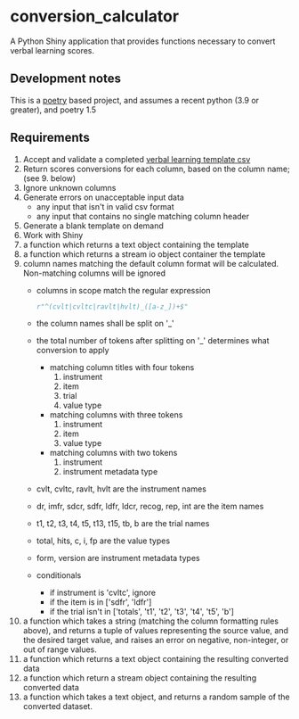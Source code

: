 # conversion_calculator

A Python Shiny application that provides functions necessary to convert verbal learning scores.

## Development notes

This is a [poetry](https://python-poetry.org/) based project, and assumes a recent python (3.9 or greater), and poetry 1.5

## Requirements

1. Accept and validate a completed [verbal learning template csv](src/conversion_calculator/static/verbal-learning-template.csv)
2. Return scores conversions for each column, based on the column name; (see 9. below)
3. Ignore unknown columns
4. Generate errors on unacceptable input data
   * any input that isn't in valid csv format
   * any input that contains no single matching column header
5. Generate a blank template on demand
6. Work with Shiny
7. a function which returns a text object containing the template
8. a function which returns a stream io object container the template
9. column names matching the default column format will be calculated.  Non-matching columns will be ignored
   * columns in scope match the regular expression 

      ```python
      r"^(cvlt|cvltc|ravlt|hvlt)_([a-z_])+$"
      ```
   * the column names shall be split on '_'
   * the total number of tokens after splitting on '_' determines what conversion to apply
      * matching column titles with four tokens
         1. instrument
         2. item
         3. trial
         4. value type
      * matching columns with three tokens
         1. instrument
         2. item
         3. value type
      * matching columns with two tokens
         1. instrument
         2. instrument metadata type
   * cvlt, cvltc, ravlt, hvlt are the instrument names
   * dr, imfr, sdcr, sdfr, ldfr, ldcr, recog, rep, int are the item names
   * t1, t2, t3, t4, t5, t13, t15, tb, b are the trial names
   * total, hits, c, i, fp are the value types
   * form, version are instrument metadata types
   * conditionals
      * if instrument is 'cvltc', ignore
      * if the item is in ['sdfr', 'ldfr']
      * if the trial isn't in ['totals', 't1', 't2', 't3', 't4', 't5', 'b']
10. a function which takes a string (matching the column formatting rules above), and returns a tuple of values representing the source value, and the desired target value, and raises an error on negative, non-integer, or out of range values.
11. a function which returns a text object containing the resulting converted data
12. a function which return a stream object containing the resulting converted data
13. a function which takes a text object, and returns a random sample of the converted dataset.